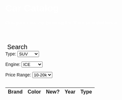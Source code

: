 <meta name="viewport" content="width=device-width, initial-scale=1.0">

<html>
    <h1> Car Catalog </h1>
       <p>Find your ideal car by using the filters provided below</p>
        <header>
        </header>
            <div>
                <button class="searchbutton" id="search_button">Search</button>
                <div class="navbar">
                    <form>
                    <label for="Type">Type:</label>
                        <select name="Type" id="type">  
                                <option value="suv">SUV</option>
                                <option value="truck">Truck</option>
                                <option value="minivan">Minivan</option>
                        </select>
                    </form>
                    <form>
                    <label for="Type">Engine:</label>
                        <select name="Type" id="type">  
                                <option value="suv">ICE</option>
                                <option value="truck">Hybrid</option>
                                <option value="minivan">Electric</option>
                        </select>
                    </form>
                    <form>
                    <label for="Type">Price Range:</label>
                        <select name="Type" id="type">  
                                <option value="suv">10-20k</option>
                                <option value="truck">25-40k</option>
                                <option value="minivan">40-60k</option>
                        </select>
                    </form>
                </div>
                <table class="table-latitude">
                <thead>
                    <tr>
                        <th>Brand</th>
                        <th>Color</th>
                        <th>New?</th>
                        <th>Year</th>
                        <th>Type</th>
                    </tr>
                    </thead>
                     <tbody id="result">
                    </tbody>
                </table>
            </div>
  </html>

<style>
    body {
        font-family: "Kanit", sans-serif;
        }

    .navbar {
        overflow: hidden;
    }

    .navbar a {
        float: left;
        font-size: 16px;
        color: white;
        text-align: center;
        padding: 14px 16px;
        text-decoration: none;
    }

    .dropdown {
        float: left;
        overflow: hidden;
    }

    .dropdown .dropbtn {
        font-size: 16px;  
        border: none;
        outline: none;
        color: white;
        padding: 14px 16px;
        background-color: inherit;
        font-family: inherit;
        margin: 0;
    }

    .navbar a:hover, .dropdown:hover .dropbtn {
        background-color: navy;
    }

    .dropdown-content {
        display: none;
        position: absolute;
        background-color: #f9f9f9;
        min-width: 160px;
        box-shadow: 0px 8px 16px 0px rgba(0,0,0,0.2);
        z-index: 1;
    }

    .dropdown-content a {
        float: none;
        color: black;
        padding: 12px 16px;
        text-decoration: none;
        display: block;
        text-align: left;
    }

    .dropdown-content a:hover {
        background-color: white;
    }

    .dropdown:hover .dropdown-content {
        display: block;
    }

    .searchbutton {
        background-color: white;
        border-radius: 8px;
        color: black;
        border: none;
        margin: 0;
        font-family: "Kanit", sans-serif;
        font-size: 20px;

    }

    .searchbutton:hover {
        color: rgb(4, 4, 43);
    }

    h1 {
        font-family: "Kanit", sans-serif;
        font-size: 30px;
        color: white;
    }

    p {
        font-family: "Kanit", sans-serif;
        font-size: 15px;
        color: white;
    }

</style>


<script>
    const btnSearch = document.getElementById("search_button");
    const resultContainer = document.getElementById("result");
    const type_filter = document.getElementById("type");


    btnSearch.addEventListener('click', (event) => {
          var car_list = [
            { brand: "toyota", color: "white", year: 2000, type: "van"},
            { brand: "honda", color: "red", year: 1995, type: "suv"},
            { brand: "ferrari", color: "black", year: 2015, type: "sports car"},
          ]
                
          var value = type_filter.value; 

          for (const car of car_list){
              console.log(car);
          
              const tr = document.createElement("tr");
          
              const brand_ele = document.createElement("td");
              brand_ele.innerHTML = car.brand;

              const color_ele = document.createElement("td");
              color_ele.innerHTML = car.color;

              const year_ele = document.createElement("td");
              year_ele.innerHTML = car.year.toString();

              const type_ele = document.createElement("td");
              type_ele.innerHTML = car.type;

          // this builds ALL td's (cells) into tr element
              tr.appendChild(brand_ele);
              tr.appendChild(color_ele);
              tr.appendChild(year_ele);
              tr.appendChild(type_ele);

              resultContainer.appendChild(tr);
          }
    })

  </script>

